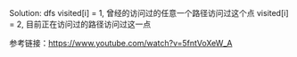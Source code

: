 
Solution: dfs
visited[i] = 1, 曾经的访问过的任意一个路径访问过这个点
visited[i] = 2, 目前正在访问过的路径访问过这一点


参考链接：https://www.youtube.com/watch?v=5fntVoXeW_A
